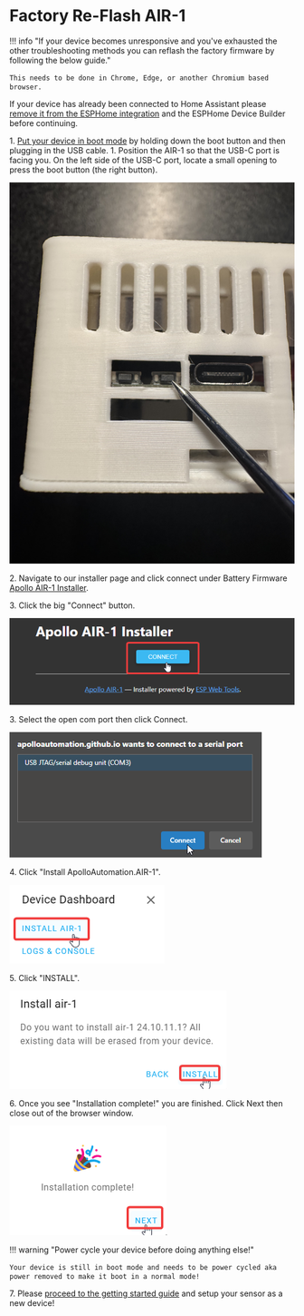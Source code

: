 # Factory Re-Flash AIR-1

!!! info "If your device becomes unresponsive and you've exhausted the other troubleshooting methods you can reflash the factory firmware by following the below guide."

    This needs to be done in Chrome, Edge, or another Chromium based browser.

If your device has already been connected to Home Assistant please <a href="https://wiki.apolloautomation.com/products/general/troubleshooting/removing-device-from-home-assistant" target="_blank" rel="noreferrer nofollow noopener">remove it from the ESPHome integration</a> and the ESPHome Device Builder before continuing.

1\. <a href="https://wiki.apolloautomation.com/products/air1/troubleshooting/air1-boot-mode/" target="_blank" rel="noreferrer nofollow noopener">Put your device in boot mode</a> by holding down the boot button and then plugging in the USB cable. 1. Position the AIR-1 so that the USB-C port is facing you. On the left side of the USB-C port, locate a small opening to press the boot button (the right button).

![](assets/air-1-boot-button.jpg)

2\. Navigate to our installer page and click connect under Battery Firmware <a href="https://apolloautomation.github.io/AIR-1/" target="_blank" rel="noreferrer nofollow noopener">Apollo AIR-1 Installer</a>.

3\. Click the big "Connect" button.

![](assets/air-1-reflash-pic-1.png)

3\. Select the open com port then click Connect.

![](assets/air-1-reflash-pic-2-1.png)

4\. Click "Install ApolloAutomation.AIR-1".

![](assets/air-1-reflash-pic-3.png)

5\. Click "INSTALL".

![](assets/air-1-reflash-pic-4.png)

6\. Once you see "Installation complete!" you are finished. Click Next then close out of the browser window.

![](assets/air-1-reflash-pic-5.png)

!!! warning "Power cycle your device before doing anything else!"

    Your device is still in boot mode and needs to be power cycled aka power removed to make it boot in a normal mode!

7\. Please <a href="https://wiki.apolloautomation.com/products/general/setup/getting-started-air1/" target="_blank" rel="noreferrer nofollow noopener">proceed to the getting started guide</a> and setup your sensor as a new device!